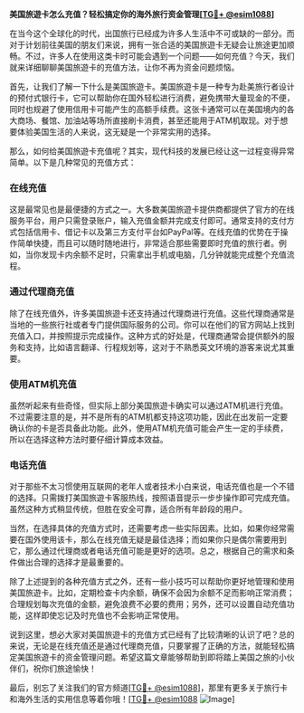 **美国旅遊卡怎么充值？轻松搞定你的海外旅行资金管理[[TG💪+ @esim1088](https://t.me/s/esim1088)]**

在当今这个全球化的时代，出国旅行已经成为许多人生活中不可或缺的一部分。而对于计划前往美国的朋友们来说，拥有一张合适的美国旅遊卡无疑会让旅途更加顺畅。不过，许多人在使用这类卡时可能会遇到一个问题——如何充值？今天，我们就来详细聊聊美国旅遊卡的充值方法，让你不再为资金问题烦恼。

首先，让我们了解一下什么是美国旅遊卡。美国旅遊卡是一种专为赴美旅行者设计的预付式银行卡，它可以帮助你在国外轻松进行消费，避免携带大量现金的不便，同时也规避了使用信用卡可能产生的高额手续费。这张卡通常可以在美国境内的各大商场、餐馆、加油站等场所直接刷卡消费，甚至还能用于ATM机取现。对于想要体验美国生活的人来说，这无疑是一个非常实用的选择。

那么，如何给美国旅遊卡充值呢？其实，现代科技的发展已经让这一过程变得异常简单。以下是几种常见的充值方式：

### **在线充值**
这是最常见也是最便捷的方式之一。大多数美国旅遊卡提供商都提供了官方的在线服务平台，用户只需登录账户，输入充值金额并完成支付即可。通常支持的支付方式包括信用卡、借记卡以及第三方支付平台如PayPal等。在线充值的优势在于操作简单快捷，而且可以随时随地进行，非常适合那些需要即时充值的旅行者。例如，当你发现卡内余额不足时，只需拿出手机或电脑，几分钟就能完成整个充值流程。

### **通过代理商充值**
除了在线充值外，许多美国旅遊卡还支持通过代理商进行充值。这些代理商通常是当地的一些旅行社或者专门提供国际服务的公司。你可以在他们的官方网站上找到充值入口，并按照提示完成操作。这种方式的好处是，代理商通常会提供额外的服务和支持，比如语言翻译、行程规划等，这对于不熟悉英文环境的游客来说尤其重要。

### **使用ATM机充值**
虽然听起来有些奇怪，但实际上部分美国旅遊卡确实可以通过ATM机进行充值。不过需要注意的是，并不是所有的ATM机都支持这项功能，因此在出发前一定要确认你的卡是否具备此功能。此外，使用ATM机充值可能会产生一定的手续费，所以在选择这种方法时要仔细计算成本效益。

### **电话充值**
对于那些不太习惯使用互联网的老年人或者技术小白来说，电话充值也是一个不错的选择。只需拨打美国旅遊卡客服热线，按照语音提示一步步操作即可完成充值。虽然这种方式稍显传统，但胜在安全可靠，适合所有年龄段的用户。

当然，在选择具体的充值方式时，还需要考虑一些实际因素。比如，如果你经常需要在国外使用该卡，那么在线充值无疑是最佳选择；而如果你只是偶尔需要用到它，那么通过代理商或者电话充值可能是更好的选项。总之，根据自己的需求和条件做出合理的选择才是最重要的。

除了上述提到的各种充值方式之外，还有一些小技巧可以帮助你更好地管理和使用美国旅遊卡。比如，定期检查卡内余额，确保不会因为余额不足而影响正常消费；合理规划每次充值的金额，避免浪费不必要的费用；另外，还可以设置自动充值功能，这样即使忘记及时充值也不会影响正常使用。

说到这里，想必大家对美国旅遊卡的充值方式已经有了比较清晰的认识了吧？总的来说，无论是在线充值还是通过代理商充值，只要掌握了正确的方法，就能轻松搞定美国旅遊卡的资金管理问题。希望这篇文章能够帮助到即将踏上美国之旅的小伙伴们，祝你们旅途愉快！

最后，别忘了关注我们的官方频道[[TG💪+ @esim1088](https://t.me/s/esim1088)]，那里有更多关于旅行卡和海外生活的实用信息等着你哦！[[TG💪+ @esim1088](https://t.me/s/esim1088) ![Image](https://i.postimg.cc/4NQfJmqS/Snipaste-2025-05-13-00-14-12.png)]